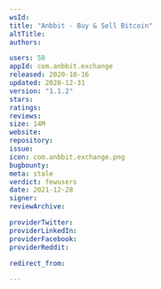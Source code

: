 ```yaml
---
wsId: 
title: "Anbbit - Buy & Sell Bitcoin"
altTitle: 
authors:

users: 50
appId: com.anbbit.exchange
released: 2020-10-16
updated: 2020-12-31
version: "1.1.2"
stars: 
ratings: 
reviews: 
size: 14M
website: 
repository: 
issue: 
icon: com.anbbit.exchange.png
bugbounty: 
meta: stale
verdict: fewusers
date: 2021-12-28
signer: 
reviewArchive:

providerTwitter: 
providerLinkedIn: 
providerFacebook: 
providerReddit: 

redirect_from:

---
```


